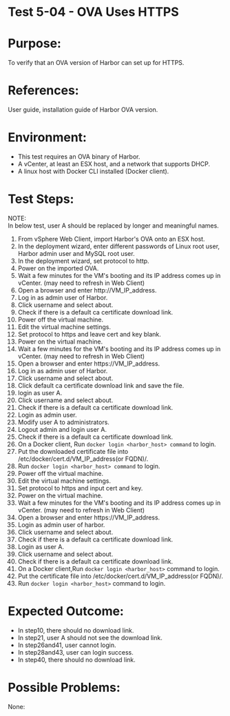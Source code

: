 Test 5-04 - OVA Uses HTTPS
=======

# Purpose:

To verify that an OVA version of Harbor can set up for HTTPS.

# References:
User guide, installation guide of Harbor OVA version.

# Environment:
* This test requires an OVA binary of Harbor.
* A vCenter, at least an ESX host, and a network that supports DHCP.
* A linux host with Docker CLI installed (Docker client).

# Test Steps:

NOTE:  
In below test, user A should be replaced by longer and meaningful names.  
1. From vSphere Web Client, import Harbor's OVA onto an ESX host.  
2. In the deployment wizard, enter different passwords of Linux root user, Harbor admin user and MySQL root user.  
3. In the deployment wizard, set protocol to http.  
4. Power on the imported OVA.  
5. Wait a few minutes for the VM's booting and its IP address comes up in vCenter. (may need to refresh in Web Client)  
6. Open a browser and enter http://VM_IP_address.  
7. Log in as admin user of Harbor.  
8. Click username and select about.  
9. Check if there is a default ca certificate download link.  
10. Power off the virtual machine.  
11. Edit the virtual machine settings.  
12. Set protocol to https and leave cert and key blank.  
13. Power on the virtual machine.  
14. Wait a few minutes for the VM's booting and its IP address comes up in vCenter. (may need to refresh in Web Client)  
15. Open a browser and enter https://VM_IP_address.  
16. Log in as admin user of Harbor.  
17. Click username and select about.  
18. Click default ca certificate download link and save the file.  
29. login as user A.  
20. Click username and select about.  
21. Check if there is a default ca certificate download link.  
22. Login as admin user.  
23. Modify user A to administrators.  
24. Logout admin and login user A.  
25. Check if there is a default ca certificate download link.  
26. On a Docker client, Run `docker login <harbor_host> command` to login.  
27. Put the downloaded certificate file into /etc/docker/cert.d/VM_IP_address(or FQDN)/.  
28. Run `docker login <harbor_host> command` to login.  
29. Power off the virtual machine.  
30. Edit the virtual machine settings.  
31. Set protocol to https and input cert and key.  
32. Power on the virtual machine.  
33. Wait a few minutes for the VM's booting and its IP address comes up in vCenter. (may need to refresh in Web Client)  
34. Open a browser and enter https://VM_IP_address.  
35. Login as admin user of harbor.  
36. Click username and select about.  
37. Check if there is a default ca certificate download link.  
38. Login as user A.  
39. Click username and select about.  
40. Check if there is a default ca certificate download link.  
41. On a Docker client,Run `docker login <harbor_host>` command to login.  
42. Put the certificate file into /etc/docker/cert.d/VM_IP_address(or FQDN)/.  
43. Run `docker login <harbor_host>` command to login.

# Expected Outcome:

* In step10, there should no download link.
* In step21, user A should not see the download link.
* In step26and41, user cannot login.
* In step28and43, user can login success.
* In step40, there should no download link.

# Possible Problems:
None:
